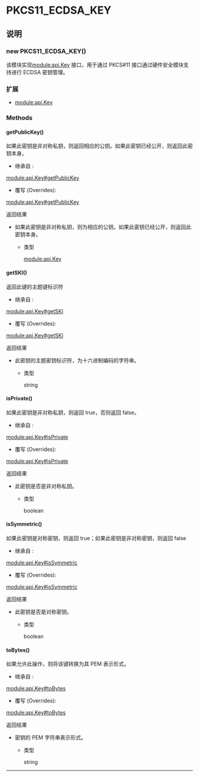 # PKCS11_ECDSA_KEY

## 说明

### new PKCS11_ECDSA_KEY()

该模块实现[module:api.Key](https://hyperledger.github.io/fabric-sdk-node/release-1.4/module-api.Key.html) 接口，用于通过 PKCS#11 接口通过硬件安全模块支持进行 ECDSA 密钥管理。

### 扩展

- [module:api.Key](https://hyperledger.github.io/fabric-sdk-node/release-1.4/module-api.Key.html)

### Methods

#### getPublicKey()

如果此密钥是非对称私钥，则返回相应的公钥。如果此密钥已经公开，则返回此密钥本身。

- 继承自 :

[module:api.Key#getPublicKey](https://hyperledger.github.io/fabric-sdk-node/release-1.4/module-api.Key.html#getPublicKey)

- 覆写 (Overrides):

[module:api.Key#getPublicKey](https://hyperledger.github.io/fabric-sdk-node/release-1.4/module-api.Key.html#getPublicKey)

返回结果

- 如果此密钥是非对称私钥，则为相应的公钥。如果此密钥已经公开，则返回此密钥本身。

  - 类型

    [module:api.Key](https://hyperledger.github.io/fabric-sdk-node/release-1.4/module-api.Key.html)

#### getSKI()

返回此键的主题键标识符

- 继承自 :

[module:api.Key#getSKI](https://hyperledger.github.io/fabric-sdk-node/release-1.4/module-api.Key.html#getSKI)

- 覆写 (Overrides):

[module:api.Key#getSKI](https://hyperledger.github.io/fabric-sdk-node/release-1.4/module-api.Key.html#getSKI)

返回结果

- 此密钥的主题密钥标识符，为十六进制编码的字符串。

  - 类型

    string

#### isPrivate()

如果此密钥是非对称私钥，则返回 true，否则返回 false。

- 继承自 :

[module:api.Key#isPrivate](https://hyperledger.github.io/fabric-sdk-node/release-1.4/module-api.Key.html#isPrivate)

- 覆写 (Overrides):

[module:api.Key#isPrivate](https://hyperledger.github.io/fabric-sdk-node/release-1.4/module-api.Key.html#isPrivate)

返回结果

- 此密钥是否是非对称私钥。

  - 类型

    boolean

#### isSymmetric()

如果此密钥是对称密钥，则返回 true；如果此密钥是非对称密钥，则返回 false

- 继承自 :

[module:api.Key#isSymmetric](https://hyperledger.github.io/fabric-sdk-node/release-1.4/module-api.Key.html#isSymmetric)

- 覆写 (Overrides):

[module:api.Key#isSymmetric](https://hyperledger.github.io/fabric-sdk-node/release-1.4/module-api.Key.html#isSymmetric)

返回结果

- 此密钥是否是对称密钥。

  - 类型

    boolean

#### toBytes()

如果允许此操作，则将该键转换为其 PEM 表示形式。

- 继承自 :

[module:api.Key#toBytes](https://hyperledger.github.io/fabric-sdk-node/release-1.4/module-api.Key.html#toBytes)

- 覆写 (Overrides):

[module:api.Key#toBytes](https://hyperledger.github.io/fabric-sdk-node/release-1.4/module-api.Key.html#toBytes)

返回结果

- 密钥的 PEM 字符串表示形式。

  - 类型

    string

---
